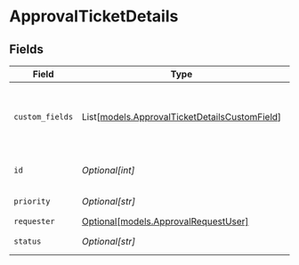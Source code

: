# ApprovalTicketDetails


## Fields

| Field                                                                                                                                                                | Type                                                                                                                                                                 | Required                                                                                                                                                             | Description                                                                                                                                                          |
| -------------------------------------------------------------------------------------------------------------------------------------------------------------------- | -------------------------------------------------------------------------------------------------------------------------------------------------------------------- | -------------------------------------------------------------------------------------------------------------------------------------------------------------------- | -------------------------------------------------------------------------------------------------------------------------------------------------------------------- |
| `custom_fields`                                                                                                                                                      | List[[models.ApprovalTicketDetailsCustomField](../models/approvalticketdetailscustomfield.md)]                                                                       | :heavy_minus_sign:                                                                                                                                                   | Custom fields for the ticket. See [Setting custom field values](/documentation/ticketing/managing-tickets/creating-and-updating-tickets#setting-custom-field-values) |
| `id`                                                                                                                                                                 | *Optional[int]*                                                                                                                                                      | :heavy_minus_sign:                                                                                                                                                   | Unique identifier for the user                                                                                                                                       |
| `priority`                                                                                                                                                           | *Optional[str]*                                                                                                                                                      | :heavy_minus_sign:                                                                                                                                                   | Priority of the ticket                                                                                                                                               |
| `requester`                                                                                                                                                          | [Optional[models.ApprovalRequestUser]](../models/approvalrequestuser.md)                                                                                             | :heavy_minus_sign:                                                                                                                                                   | N/A                                                                                                                                                                  |
| `status`                                                                                                                                                             | *Optional[str]*                                                                                                                                                      | :heavy_minus_sign:                                                                                                                                                   | Status of the ticket                                                                                                                                                 |